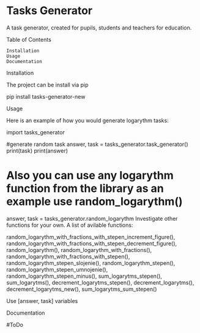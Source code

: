 # Tasks Generator


A task generator, created for pupils, students and teachers for education. 




Table of Contents

    Installation
    Usage
    Documentation

Installation

The project can be install via pip

pip install tasks-generator-new

Usage

Here is an example of how you would generate logarythm tasks:

import tasks_generator

#generate random task
answer, task = tasks_generator.task_generator()
print(task)
print(answer)

# Also you can use any logarythm function from the library as an example use random_logarythm()
answer, task = tasks_generator.random_logarythm
Investigate other functions for your own.
A list of avilable functions:

random_logarythm_with_fractions_with_stepen_increment_figure(),
random_logarythm_with_fractions_with_stepen_decrement_figure(),
random_logarythm(), random_logarythm_with_fractions(), 
random_logarythm_with_fractions_with_stepen(),
random_logarythm_stepen_slojenie(), 
random_logarythm_stepen(),
random_logarythm_stepen_umnojenie(),
random_logarythm_stepen_minus(), 
sum_logarytms_stepen(), 
sum_logarytms(), decrement_logarytms_stepen(),
decrement_logarytms(),
decrement_logarytms_new(), 
sum_logarytms_sum_stepen()


Use [answer, task] variables

Documentation

#ToDo 
